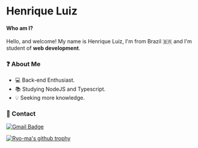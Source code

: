 #  Henrique Luiz

#### Who am I?

Hello, and welcome! My name is Henrique Luiz, I'm from Brazil 🇧🇷 and I'm student of **web development**.

### ❓ About Me  
  -  💻 Back-end Enthusiast.
  -  📚 Studying NodeJS and Typescript.
  -   💡 Seeking more knowledge.

### 📝 Contact 

 [![Gmail Badge](https://img.shields.io/badge/-Gmail-c14438?style=flat-square&logo=Gmail&logoColor=white&link=mailto:hnrq.luiz1@gmail.com)](mailto:hnrq.luiz1@gmail.com)
 
 [![Ryo-ma's github trophy](https://github-profile-trophy.vercel.app/?username=henriquefontes&row=1)](https://github.com/ryo-ma/github-profile-trophy)
